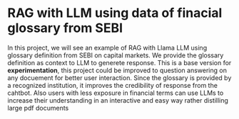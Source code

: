 # RAG with LLM using data of finacial glossary from SEBI
 
In this project, we will see an example of RAG with Llama LLM using glossary definition from SEBI on capital markets. We provide the glossary definition as context to LLM to generete response. This is a base version for **experimentation**, this project could be improved to question answering on any docuement for better user interaction. Since the glossary is provided by a recognized institution, it improves the credibility of response from the cahtbot. Also users with less exposure in financial terms can use LLMs to increase their understanding in an interactive and easy way rather distilling large pdf documents
